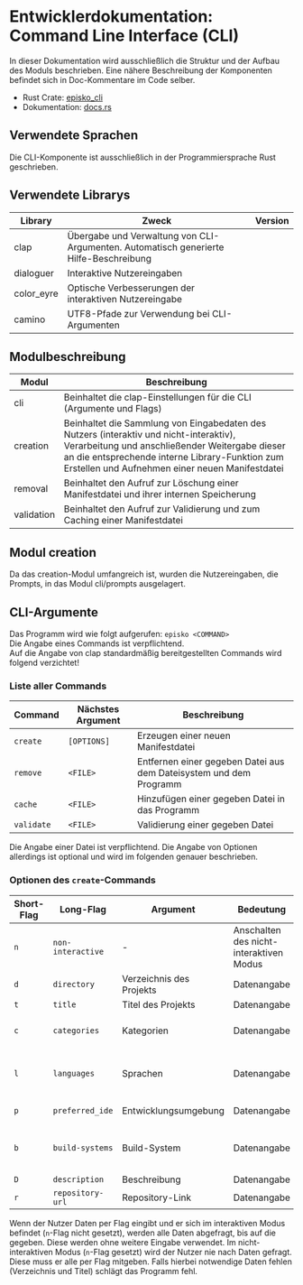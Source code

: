 # Entwicklerdokumentation: Command Line Interface (CLI)
In dieser Dokumentation wird ausschließlich die Struktur und der Aufbau des Moduls beschrieben. 
Eine nähere Beschreibung der Komponenten befindet sich in Doc-Kommentare im Code selber.

- Rust Crate: [episko_cli](https://crates.io/crates/episko_cli)
- Dokumentation: [docs.rs](https://docs.rs/episko_cli/latest/episko_cli/)

## Verwendete Sprachen
Die CLI-Komponente ist ausschließlich in der Programmiersprache Rust geschrieben.

## Verwendete Librarys
| Library    | Zweck                                                                                 | Version |
|------------|---------------------------------------------------------------------------------------|---------|
| clap       | Übergabe und Verwaltung von CLI-Argumenten. Automatisch generierte Hilfe-Beschreibung |         |
| dialoguer  | Interaktive Nutzereingaben                                                            |         | 
| color_eyre | Optische Verbesserungen der interaktiven Nutzereingabe                                |         |
| camino     | UTF8-Pfade zur Verwendung bei CLI-Argumenten                                          |         |

## Modulbeschreibung
| Modul      | Beschreibung                                                                                                                                                                                                                                  |
|------------|-----------------------------------------------------------------------------------------------------------------------------------------------------------------------------------------------------------------------------------------------|
| cli        | Beinhaltet die clap-Einstellungen für die CLI (Argumente und Flags)                                                                                                                                                                           |
| creation   | Beinhaltet die Sammlung von Eingabedaten des Nutzers (interaktiv und nicht-interaktiv), Verarbeitung und anschließender Weitergabe dieser an die entsprechende interne Library-Funktion zum Erstellen und Aufnehmen einer neuen Manifestdatei |
| removal    | Beinhaltet den Aufruf zur Löschung einer Manifestdatei und ihrer internen Speicherung                                                                                                                                                         |
| validation | Beinhaltet den Aufruf zur Validierung und zum Caching einer Manifestdatei                                                                                                                                                                     |

## Modul creation
Da das creation-Modul umfangreich ist, wurden die Nutzereingaben, die Prompts, in das Modul cli/prompts ausgelagert.

## CLI-Argumente
Das Programm wird wie folgt aufgerufen: `episko <COMMAND>` \
Die Angabe eines Commands ist verpflichtend. \
Auf die Angabe von clap standardmäßig bereitgestellten Commands wird folgend verzichtet!
### Liste aller Commands
| Command    | Nächstes Argument | Beschreibung                                                       |
|------------|-------------------|--------------------------------------------------------------------|
| `create`   | `[OPTIONS]`       | Erzeugen einer neuen Manifestdatei                                 |
| `remove`   | `<FILE>`          | Entfernen einer gegeben Datei aus dem Dateisystem und dem Programm |
| `cache`    | `<FILE>`          | Hinzufügen einer gegeben Datei in das Programm                     |
| `validate` | `<FILE>`          | Validierung einer gegeben Datei                                    |
<!-- -->
Die Angabe einer Datei ist verpflichtend. Die Angabe von Optionen allerdings ist optional und wird im folgenden genauer beschrieben.
### Optionen des `create`-Commands
| Short-Flag | Long-Flag         | Argument                 | Bedeutung                               | Syntax                                   |
|------------|-------------------|--------------------------|-----------------------------------------|------------------------------------------|
| `n`        | `non-interactive` | -                        | Anschalten des nicht-interaktiven Modus |
| `d`        | `directory`       | Verzeichnis des Projekts | Datenangabe                             | 1 x Pfad                                 |
| `t`        | `title`           | Titel des Projekts       | Datenangabe                             | 1 x Text                                 |
| `c`        | `categories`      | Kategorien               | Datenangabe                             | n x Text (Leerzeichen-separiert)         |
| `l`        | `languages`       | Sprachen                 | Datenangabe                             | n x Text:Version (Leerzeichen-separiert) |
| `p`        | `preferred_ide`   | Entwicklungsumgebung     | Datenangabe                             | 1 x Text:Version                         |
| `b`        | `build-systems`   | Build-System             | Datenangabe                             | n x Text:Version (Leerzeichen-separiert) |
| `D`        | `description`     | Beschreibung             | Datenangabe                             | 1 x Text                                 |
| `r`        | `repository-url`  | Repository-Link          | Datenangabe                             | 1 x Text                                 |
<!-- -->
Wenn der Nutzer Daten per Flag eingibt und er sich im interaktiven Modus befindet (`n`-Flag nicht gesetzt), werden alle Daten abgefragt, bis auf die gegeben. Diese werden ohne weitere Eingabe verwendet. Im nicht-interaktiven Modus (`n`-Flag gesetzt) wird der Nutzer nie nach Daten gefragt. Diese muss er alle per Flag mitgeben. Falls hierbei notwendige Daten fehlen (Verzeichnis und Titel) schlägt das Programm fehl.
